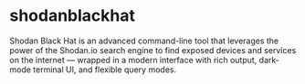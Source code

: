 # shodanblackhat
Shodan Black Hat is an advanced command-line tool that leverages the power of the Shodan.io search engine to find exposed devices and services on the internet — wrapped in a modern interface with rich output, dark-mode terminal UI, and flexible query modes.
